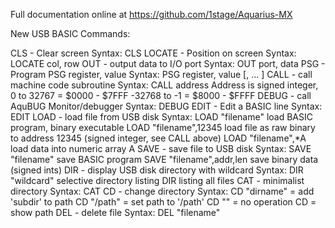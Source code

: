 Full documentation online at https://github.com/1stage/Aquarius-MX

New USB BASIC Commands:

CLS    - Clear screen
	Syntax: CLS <no arguments>
LOCATE - Position on screen
	Syntax: LOCATE col, row
OUT    - output data to I/O port
	Syntax: OUT port, data
PSG    - Program PSG register, value
	Syntax: PSG register, value [, ... ]
CALL   - call machine code subroutine
	Syntax: CALL address
	Address is signed integer,  0 to 32767  = $0000 - $7FFF
                               -32768 to -1 = $8000 - $FFFF
DEBUG  - call AquBUG Monitor/debugger
	Syntax: DEBUG <no arguments>
EDIT   - Edit a BASIC line
	Syntax: EDIT <line number>
LOAD   - load file from USB disk
	Syntax: LOAD "filename"        load BASIC program, binary executable
	        LOAD "filename",12345  load file as raw binary to address 12345 (signed integer, see CALL above)
	        LOAD "filename",*A     load data into numeric array A
SAVE   - save file to USB disk
	Syntax: SAVE "filename"             save BASIC program
		    SAVE "filename",addr,len    save binary data (signed ints)
DIR    - display USB disk directory with wildcard
	Syntax: DIR "wildcard"   selective directory listing
		    DIR              listing all files
CAT    - minimalist directory
	Syntax: CAT <no arguments>
CD     - change directory
	Syntax: CD "dirname"  = add 'subdir' to path
			CD "/path"    = set path to '/path'
			CD ""         = no operation
			CD            = show path
DEL    - delete file
	Syntax: DEL "filename"
	